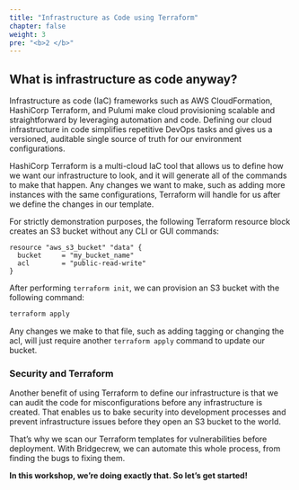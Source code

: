 ```yaml
---
title: "Infrastructure as Code using Terraform"
chapter: false
weight: 3
pre: "<b>2 </b>"
---
```


## What is infrastructure as code anyway?

Infrastructure as code (IaC) frameworks such as AWS CloudFormation, HashiCorp Terraform, and Pulumi make cloud provisioning scalable and straightforward by leveraging automation and code. Defining our cloud infrastructure in code simplifies repetitive DevOps tasks and gives us a versioned, auditable single source of truth for our environment configurations.

HashiCorp Terraform is a multi-cloud IaC tool that allows us to define how we want our infrastructure to look, and it will generate all of the commands to make that happen. Any changes we want to make, such as adding more instances with the same configurations, Terraform will handle for us after we define the changes in our template. 

For strictly demonstration purposes, the following Terraform resource block creates an S3 bucket without any CLI or GUI commands:

```hcl
resource "aws_s3_bucket" "data" {
  bucket     = "my_bucket_name"
  acl        = "public-read-write"
}
```

After performing `terraform init`, we can provision an S3 bucket with the following command:

```bash
terraform apply
```

Any changes we make to that file, such as adding tagging or changing the acl, will just require another `terraform apply` command to update our bucket.

### Security and Terraform

Another benefit of using Terraform to define our infrastructure is that we can audit the code for misconfigurations before any infrastructure is created. That enables us to bake security into development processes and prevent infrastructure issues before they open an S3 bucket to the world.

That’s why we scan our Terraform templates for vulnerabilities before deployment. With Bridgecrew, we can automate this whole process, from finding the bugs to fixing them.

**In this workshop, we’re doing exactly that. So let’s get started!**